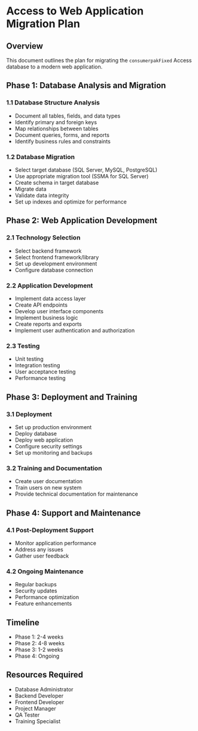 # Access to Web Application Migration Plan

## Overview
This document outlines the plan for migrating the `consumerpakFixed` Access database to a modern web application.

## Phase 1: Database Analysis and Migration

### 1.1 Database Structure Analysis
- Document all tables, fields, and data types
- Identify primary and foreign keys
- Map relationships between tables
- Document queries, forms, and reports
- Identify business rules and constraints

### 1.2 Database Migration
- Select target database (SQL Server, MySQL, PostgreSQL)
- Use appropriate migration tool (SSMA for SQL Server)
- Create schema in target database
- Migrate data
- Validate data integrity
- Set up indexes and optimize for performance

## Phase 2: Web Application Development

### 2.1 Technology Selection
- Select backend framework
- Select frontend framework/library
- Set up development environment
- Configure database connection

### 2.2 Application Development
- Implement data access layer
- Create API endpoints
- Develop user interface components
- Implement business logic
- Create reports and exports
- Implement user authentication and authorization

### 2.3 Testing
- Unit testing
- Integration testing
- User acceptance testing
- Performance testing

## Phase 3: Deployment and Training

### 3.1 Deployment
- Set up production environment
- Deploy database
- Deploy web application
- Configure security settings
- Set up monitoring and backups

### 3.2 Training and Documentation
- Create user documentation
- Train users on new system
- Provide technical documentation for maintenance

## Phase 4: Support and Maintenance

### 4.1 Post-Deployment Support
- Monitor application performance
- Address any issues
- Gather user feedback

### 4.2 Ongoing Maintenance
- Regular backups
- Security updates
- Performance optimization
- Feature enhancements

## Timeline
- Phase 1: 2-4 weeks
- Phase 2: 4-8 weeks
- Phase 3: 1-2 weeks
- Phase 4: Ongoing

## Resources Required
- Database Administrator
- Backend Developer
- Frontend Developer
- Project Manager
- QA Tester
- Training Specialist